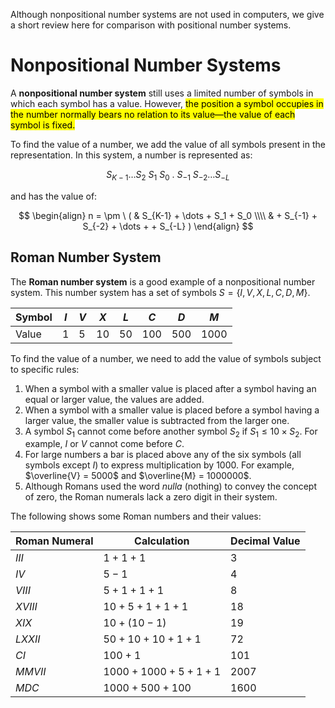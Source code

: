 Although nonpositional number systems are not used in computers, we give a short review here for comparison with positional number systems.

# Nonpositional Number Systems

A **nonpositional number system** still uses a limited number of symbols in which each symbol has a value. However, <mark>the position a symbol occupies in the number normally bears no relation to its value—the value of each symbol is fixed.</mark>

To find the value of a number, we add the value of all symbols present in the representation. In this system, a number is represented as:

$$
S_{K-1} \dots S_2 \ S_1 \ S_0 \ . \ S_{-1} \ S_{-2} \dots S_{-L}
$$

and has the value of:

$$
\begin{align}
n = \pm \ ( & S_{K-1} + \dots + S_1 + S_0 \\\\
            & + S_{-1} + S_{-2} + \dots +  + S_{-L} )
\end{align}
$$

## Roman Number System

The **Roman number system** is a good example of a nonpositional number system. This number system has a set of symbols $S = \{ I, V, X, L, C, D, M \}$.

| Symbol | $I$ | $V$ | $X$ | $L$ | $C$ | $D$ | $M$  |
| ------ | --- | --- | --- | --- | --- | --- | ---- |
| Value  | 1   | 5   | 10  | 50  | 100 | 500 | 1000 |

To find the value of a number, we need to add the value of symbols subject to specific rules:

1. When a symbol with a smaller value is placed after a symbol having an equal or larger value, the values are added.
2. When a symbol with a smaller value is placed before a symbol having a larger value, the smaller value is subtracted from the larger one.
3. A symbol $S_1$ cannot come before another symbol $S_2$ if $S_1 \leq 10 \times S_2$. For example, $I$ or $V$ cannot come before $C$.
4. For large numbers a bar is placed above any of the six symbols (all symbols except $I$) to express multiplication by 1000. For example, $\overline{V} = 5000$ and $\overline{M} = 1000000$.
5. Although Romans used the word *nulla* (nothing) to convey the concept of zero, the Roman numerals lack a zero digit in their system.

<div class="alert-example">

The following shows some Roman numbers and their values:

| Roman Numeral | Calculation       | Decimal Value |
| ------------- | ----------------- | ------------- |
| $III$         | $1+1+1$           | $3$           |
| $IV$          | $5-1$             | $4$           |
| $VIII$        | $5+1+1+1$         | $8$           |
| $XVIII$       | $10+5+1+1+1$      | $18$          |
| $XIX$         | $10+(10-1)$       | $19$          |
| $LXXII$       | $50+10+10+1+1$    | $72$          |
| $CI$          | $100+1$           | $101$         |
| $MMVII$       | $1000+1000+5+1+1$ | $2007$        |
| $MDC$         | $1000+500+100$    | $1600$        |

</div>
